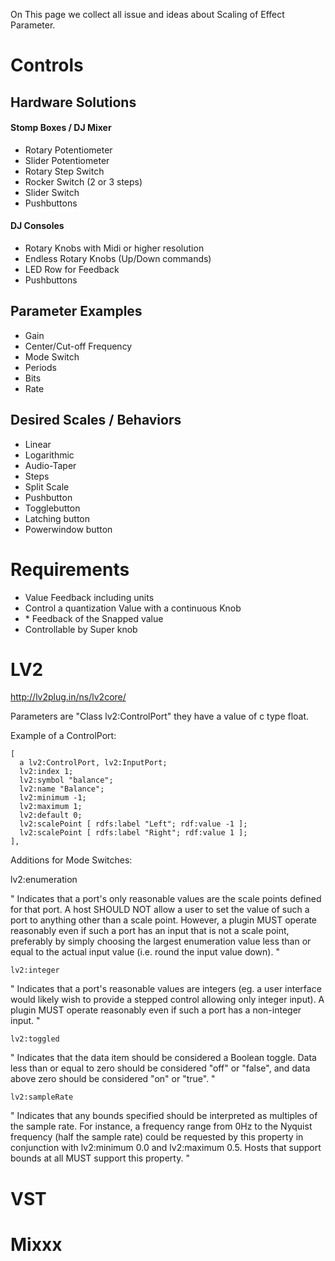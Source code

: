 On This page we collect all issue and ideas about Scaling of Effect
Parameter.

# Controls

## Hardware Solutions

#### Stomp Boxes / DJ Mixer

  - Rotary Potentiometer 
  - Slider Potentiometer 
  - Rotary Step Switch
  - Rocker Switch (2 or 3 steps) 
  - Slider Switch
  - Pushbuttons 

#### DJ Consoles

  - Rotary Knobs with Midi or higher resolution 
  - Endless Rotary Knobs (Up/Down commands)
  - LED Row for Feedback 
  - Pushbuttons 

## Parameter Examples

  - Gain
  - Center/Cut-off Frequency 
  - Mode Switch 
  - Periods 
  - Bits 
  - Rate 

## Desired Scales / Behaviors

  - Linear 
  - Logarithmic
  - Audio-Taper
  - Steps
  - Split Scale 
  - Pushbutton 
  - Togglebutton 
  - Latching button 
  - Powerwindow button

# Requirements

  - Value Feedback including units 
  - Control a quantization Value with a continuous Knob 
  - \* Feedback of the Snapped value 
  - Controllable by Super knob 

# LV2

<http://lv2plug.in/ns/lv2core/>

Parameters are "Class lv2:ControlPort" they have a value of c type
float.

Example of a ControlPort:

    [
      a lv2:ControlPort, lv2:InputPort;
      lv2:index 1;
      lv2:symbol "balance";
      lv2:name "Balance";
      lv2:minimum -1;
      lv2:maximum 1;
      lv2:default 0;
      lv2:scalePoint [ rdfs:label "Left"; rdf:value -1 ];
      lv2:scalePoint [ rdfs:label "Right"; rdf:value 1 ];
    ],

Additions for Mode Switches:

lv2:enumeration

" Indicates that a port's only reasonable values are the scale points
defined for that port. A host SHOULD NOT allow a user to set the value
of such a port to anything other than a scale point. However, a plugin
MUST operate reasonably even if such a port has an input that is not a
scale point, preferably by simply choosing the largest enumeration value
less than or equal to the actual input value (i.e. round the input value
down). "

    lv2:integer

" Indicates that a port's reasonable values are integers (eg. a user
interface would likely wish to provide a stepped control allowing only
integer input). A plugin MUST operate reasonably even if such a port has
a non-integer input. "

    lv2:toggled

" Indicates that the data item should be considered a Boolean toggle.
Data less than or equal to zero should be considered "off" or "false",
and data above zero should be considered "on" or "true". "

    lv2:sampleRate

" Indicates that any bounds specified should be interpreted as multiples
of the sample rate. For instance, a frequency range from 0Hz to the
Nyquist frequency (half the sample rate) could be requested by this
property in conjunction with lv2:minimum 0.0 and lv2:maximum 0.5. Hosts
that support bounds at all MUST support this property. "

# VST

# Mixxx
